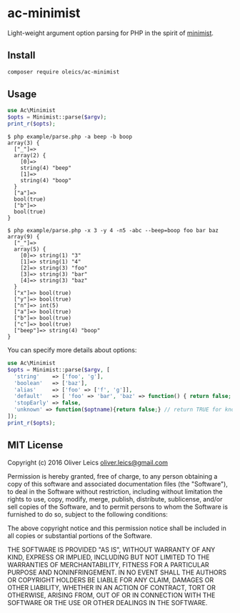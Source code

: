 
ac-minimist
===========

Light-weight argument option parsing for PHP in the spirit of [minimist](https://github.com/substack/minimist).

Install
-------

```sh
composer require oleics/ac-minimist
```

Usage
-----

```php
use Ac\Minimist
$opts = Minimist::parse($argv);
print_r($opts);
```

```
$ php example/parse.php -a beep -b boop
array(3) {
  ["_"]=>
  array(2) {
    [0]=>
    string(4) "beep"
    [1]=>
    string(4) "boop"
  }
  ["a"]=>
  bool(true)
  ["b"]=>
  bool(true)
}
```

```
$ php example/parse.php -x 3 -y 4 -n5 -abc --beep=boop foo bar baz
array(9) {
  ["_"]=>
  array(5) {
    [0]=> string(1) "3"
    [1]=> string(1) "4"
    [2]=> string(3) "foo"
    [3]=> string(3) "bar"
    [4]=> string(3) "baz"
  }
  ["x"]=> bool(true)
  ["y"]=> bool(true)
  ["n"]=> int(5)
  ["a"]=> bool(true)
  ["b"]=> bool(true)
  ["c"]=> bool(true)
  ["beep"]=> string(4) "boop"
}

```

You can specify more details about options:

```php
use Ac\Minimist
$opts = Minimist::parse($argv, [
  'string'    => ['foo', 'g'],
  'boolean'   => ['baz'],
  'alias'     => ['foo' => ['f', 'g']],
  'default'   => [ 'foo' => 'bar', 'baz' => function() { return false; } ],
  'stopEarly' => false,
  'unknown' => function($optname){return false;} // return TRUE for known options
]);
print_r($opts);
```

MIT License
-----------

Copyright (c) 2016 Oliver Leics <oliver.leics@gmail.com>

Permission is hereby granted, free of charge, to any person obtaining a copy of this software and associated documentation files (the "Software"), to deal in the Software without restriction, including without limitation the rights to use, copy, modify, merge, publish, distribute, sublicense, and/or sell copies of the Software, and to permit persons to whom the Software is furnished to do so, subject to the following conditions:

The above copyright notice and this permission notice shall be included in all copies or substantial portions of the Software.

THE SOFTWARE IS PROVIDED "AS IS", WITHOUT WARRANTY OF ANY KIND, EXPRESS OR IMPLIED, INCLUDING BUT NOT LIMITED TO THE WARRANTIES OF MERCHANTABILITY, FITNESS FOR A PARTICULAR PURPOSE AND NONINFRINGEMENT. IN NO EVENT SHALL THE AUTHORS OR COPYRIGHT HOLDERS BE LIABLE FOR ANY CLAIM, DAMAGES OR OTHER LIABILITY, WHETHER IN AN ACTION OF CONTRACT, TORT OR OTHERWISE, ARISING FROM, OUT OF OR IN CONNECTION WITH THE SOFTWARE OR THE USE OR OTHER DEALINGS IN THE SOFTWARE.
